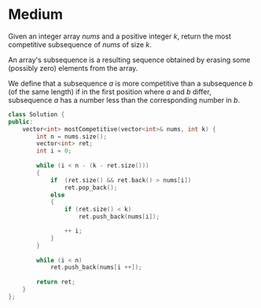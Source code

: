# Medium

Given an integer array $nums$ and a positive integer $k$, return the most competitive subsequence of $nums$ of size $k$.

An array's subsequence is a resulting sequence obtained by erasing some (possibly zero) elements from the array.

We define that a subsequence $a$ is more competitive than a subsequence $b$ (of the same length) if in the first position where $a$ and $b$ differ, subsequence $a$ has a number less than the corresponding number in $b$.

```cpp
class Solution {
public:
    vector<int> mostCompetitive(vector<int>& nums, int k) {
        int n = nums.size();
        vector<int> ret;
        int i = 0;
        
        while (i < n - (k - ret.size()))
        {
            if  (ret.size() && ret.back() > nums[i])
                ret.pop_back();
            else
            {
                if (ret.size() < k)
                    ret.push_back(nums[i]);

                ++ i;
            }
        }
        
        while (i < n)
            ret.push_back(nums[i ++]);
        
        return ret;
    }
};
```
